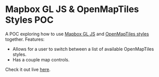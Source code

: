 # Mapbox GL JS & OpenMapTiles Styles POC

A POC exploring how to use [Mapbox GL JS](https://github.com/mapbox/mapbox-gl-js) and [OpenMapTiles styles](https://openmaptiles.org/styles/) together. Features:

 * Allows for a user to switch between a list of available OpenMapTiles styles.
 * Has a couple map controls.

Check it out live [here](https://allthetravelmaps.github.io/mapbox-gl-js-pocs/openmaptiles-style-switcher/).
